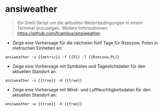 # ansiweather

> Ein Shell-Skript um die aktuellen Wetterbedingungen in einem Terminal anzuzeigen.
> Weitere Informationen: <https://github.com/fcambus/ansiweather>.

- Zeige eine Vorhersage für die nächsten fünf Tage für Rzeszow, Polen in metrischen Einheiten an:

`ansiweather -u {{metric}} -f {{5}} -l {{Rzeszow,PL}}`

- Zeige eine Vorhersage mit Symbolen und Tageslichtdaten für den aktuellen Standort an:

`ansiweather -s {{true}} -d {{true}}`

- Zeige eine Vorhersage mit Wind- und Luftfeuchtigkeitsdaten für den aktuellen Standort an:

`ansiweather -w {{true}} -h {{true}}`
